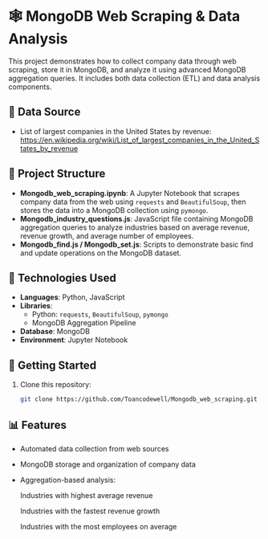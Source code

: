 # 🕸️ MongoDB Web Scraping & Data Analysis

This project demonstrates how to collect company data through web scraping, store it in MongoDB, and analyze it using advanced MongoDB aggregation queries. It includes both data collection (ETL) and data analysis components.
## 🔗 Data Source 
- List of largest companies in the United States by revenue: https://en.wikipedia.org/wiki/List_of_largest_companies_in_the_United_States_by_revenue
## 📁 Project Structure

- **Mongodb_web_scraping.ipynb**: A Jupyter Notebook that scrapes company data from the web using `requests` and `BeautifulSoup`, then stores the data into a MongoDB collection using `pymongo`.
- **Mongodb_industry_questions.js**: JavaScript file containing MongoDB aggregation queries to analyze industries based on average revenue, revenue growth, and average number of employees.
- **Mongodb_find.js / Mongodb_set.js**: Scripts to demonstrate basic find and update operations on the MongoDB dataset.

## 🧰 Technologies Used

- **Languages**: Python, JavaScript
- **Libraries**:
  - Python: `requests`, `BeautifulSoup`, `pymongo`
  - MongoDB Aggregation Pipeline
- **Database**: MongoDB
- **Environment**: Jupyter Notebook

## 🚀 Getting Started

1. Clone this repository:
   ```bash
   git clone https://github.com/Toancodewell/Mongodb_web_scraping.git
## 📊 Features
- Automated data collection from web sources

- MongoDB storage and organization of company data

- Aggregation-based analysis:

  Industries with highest average revenue
  
  Industries with the fastest revenue growth
  
  Industries with the most employees on average


